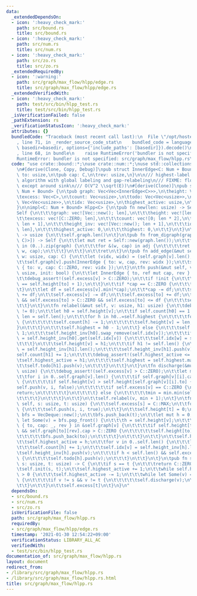 ```yaml
---
data:
  _extendedDependsOn:
  - icon: ':heavy_check_mark:'
    path: src/bound.rs
    title: src/bound.rs
  - icon: ':heavy_check_mark:'
    path: src/num.rs
    title: src/num.rs
  - icon: ':heavy_check_mark:'
    path: src/zo.rs
    title: src/zo.rs
  _extendedRequiredBy:
  - icon: ':warning:'
    path: src/graph/max_flow/hlpp/edge.rs
    title: src/graph/max_flow/hlpp/edge.rs
  _extendedVerifiedWith:
  - icon: ':heavy_check_mark:'
    path: test/src/bin/hlpp_test.rs
    title: test/src/bin/hlpp_test.rs
  _isVerificationFailed: false
  _pathExtension: rs
  _verificationStatusIcon: ':heavy_check_mark:'
  attributes: {}
  bundledCode: "Traceback (most recent call last):\n  File \"/opt/hostedtoolcache/Python/3.9.1/x64/lib/python3.9/site-packages/onlinejudge_verify/documentation/build.py\"\
    , line 71, in _render_source_code_stat\n    bundled_code = language.bundle(stat.path,\
    \ basedir=basedir, options={'include_paths': [basedir]}).decode()\n  File \"/opt/hostedtoolcache/Python/3.9.1/x64/lib/python3.9/site-packages/onlinejudge_verify/languages/user_defined.py\"\
    , line 68, in bundle\n    raise RuntimeError('bundler is not specified: {}'.format(path.as_posix()))\n\
    RuntimeError: bundler is not specified: src/graph/max_flow/hlpp.rs\n"
  code: "use crate::bound::*;\nuse crate::num::*;\nuse std::collections::VecDeque;\n\
    \n#[derive(Clone, Copy, Debug)]\npub struct InnerEdge<C: Num + Bound> {\n\tpub\
    \ to: usize,\n\tpub cap: C,\n\trev: usize,\n}\n\n/// highest-label preflow-push\
    \ algorithm with global labeling and gap-relabeling\n/// FIXME: flow may be invalid\
    \ except around sink\n/// O(V^2 \\sqrt(E))\n#[derive(Clone)]\npub struct Hlpp<C:\
    \ Num + Bound> {\n\tpub graph: Vec<Vec<InnerEdge<C>>>,\n\theight: Vec<usize>,\n\
    \texcess: Vec<C>,\n\tcount: Vec<usize>,\n\ttodo: Vec<Vec<usize>>,\n\theight_inv:\
    \ Vec<Vec<usize>>,\n\tidx: Vec<usize>,\n\thighest_active: usize,\n\thighest: usize,\n\
    }\n\nimpl<C: Num + Bound> Hlpp<C> {\n\tpub fn new(len: usize) -> Self {\n\t\t\
    Self {\n\t\t\tgraph: vec![Vec::new(); len],\n\t\t\theight: vec![len; len],\n\t\
    \t\texcess: vec![C::ZERO; len],\n\t\t\tcount: vec![0; len * 2],\n\t\t\ttodo: vec![Vec::new();\
    \ len + 1],\n\t\t\theight_inv: vec![Vec::new(); len + 1],\n\t\t\tidx: vec![!0;\
    \ len],\n\t\t\thighest_active: 0,\n\t\t\thighest: 0,\n\t\t}\n\t}\n\tpub fn len(&self)\
    \ -> usize {\n\t\tself.graph.len()\n\t}\n\tpub fn from_digraph(graph: &[Vec<(usize,\
    \ C)>]) -> Self {\n\t\tlet mut ret = Self::new(graph.len());\n\t\tfor (v, adj)\
    \ in (0..).zip(graph) {\n\t\t\tfor &(w, cap) in adj {\n\t\t\t\tret.add_edge(v,\
    \ w, cap);\n\t\t\t}\n\t\t}\n\t\tret\n\t}\n\tpub fn add_edge(&mut self, v: usize,\
    \ w: usize, cap: C) {\n\t\tlet (vidx, widx) = (self.graph[v].len(), self.graph[w].len());\n\
    \t\tself.graph[v].push(InnerEdge { to: w, cap, rev: widx });\n\t\tself.graph[w].push(InnerEdge\
    \ { to: v, cap: C::ZERO, rev: vidx });\n\t}\n\tfn push(&mut self, v: usize, idx:\
    \ usize, init: bool) {\n\t\tlet InnerEdge { to, ref mut cap, rev } = self.graph[v][idx];\n\
    \t\tdebug_assert!(self.excess[v] > C::ZERO);\n\t\tif !init {\n\t\t\tdebug_assert!(self.height[v]\
    \ == self.height[to] + 1);\n\t\t}\n\t\tif *cap == C::ZERO {\n\t\t\treturn;\n\t\
    \t}\n\t\tlet df = self.excess[v].min(*cap);\n\t\t*cap -= df;\n\t\tself.graph[to][rev].cap\
    \ += df;\n\t\tself.excess[v] -= df;\n\t\tself.excess[to] += df;\n\t\tif !init\
    \ && self.excess[to] > C::ZERO && self.excess[to] <= df {\n\t\t\tself.todo[self.height[to]].push(to);\n\
    \t\t}\n\t}\n\tfn relabel(&mut self, v: usize, h1: usize) {\n\t\tdebug_assert!(h1\
    \ != 0);\n\t\tlet h0 = self.height[v];\n\t\tif self.count[h0] == 1 {\n\t\t\tlet\
    \ len = self.len();\n\t\t\tfor h in h0..=self.highest {\n\t\t\t\tfor v in self.height_inv[h].drain(..)\
    \ {\n\t\t\t\t\tself.count[h] -= 1;\n\t\t\t\t\tself.height[v] = len;\n\t\t\t\t\
    }\n\t\t\t}\n\t\t\tself.highest = h0 - 1;\n\t\t} else {\n\t\t\tself.count[h0] -=\
    \ 1;\n\t\t\tself.height_inv[h0].swap_remove(self.idx[v]);\n\t\t\tif let Some(&w)\
    \ = self.height_inv[h0].get(self.idx[v]) {\n\t\t\t\tself.idx[w] = self.idx[v];\n\
    \t\t\t}\n\t\t\tself.height[v] = h1;\n\t\t\tif h1 != self.len() {\n\t\t\t\tself.idx[v]\
    \ = self.height_inv[h1].len();\n\t\t\t\tself.height_inv[h1].push(v);\n\t\t\t\t\
    self.count[h1] += 1;\n\t\t\t\tdebug_assert!(self.highest_active <= h1);\n\t\t\t\
    \tself.highest_active = h1;\n\t\t\t\tself.highest = self.highest.max(h1);\n\t\t\
    \t\tself.todo[h1].push(v);\n\t\t\t}\n\t\t}\n\t}\n\tfn discharge(&mut self, v:\
    \ usize) {\n\t\tdebug_assert!(self.excess[v] > C::ZERO);\n\t\tlet mut min = !0;\n\
    \t\tfor i in 0..self.graph[v].len() {\n\t\t\tif self.graph[v][i].cap > C::ZERO\
    \ {\n\t\t\t\tif self.height[v] > self.height[self.graph[v][i].to] {\n\t\t\t\t\t\
    self.push(v, i, false);\n\t\t\t\t\tif self.excess[v] == C::ZERO {\n\t\t\t\t\t\t\
    return;\n\t\t\t\t\t}\n\t\t\t\t} else {\n\t\t\t\t\tmin = min.min(self.height[v]);\n\
    \t\t\t\t}\n\t\t\t}\n\t\t}\n\t\tself.relabel(v, min + 1);\n\t}\n\tfn init(&mut\
    \ self, s: usize, t: usize) {\n\t\tself.excess[s] = C::MAX;\n\t\tfor i in 0..self.graph[s].len()\
    \ {\n\t\t\tself.push(s, i, true);\n\t\t}\n\t\tself.height[t] = 0;\n\t\tlet mut\
    \ bfs = VecDeque::new();\n\t\tbfs.push_back(t);\n\t\tlet mut h = 0;\n\t\twhile\
    \ let Some(v) = bfs.pop_front() {\n\t\t\th = self.height[v];\n\t\t\tfor &InnerEdge\
    \ { to, cap: _, rev } in &self.graph[v] {\n\t\t\t\tif self.height[to] == self.len()\
    \ && self.graph[to][rev].cap > C::ZERO {\n\t\t\t\t\tself.height[to] = h + 1;\n\
    \t\t\t\t\tbfs.push_back(to);\n\t\t\t\t}\n\t\t\t}\n\t\t}\n\t\tself.highest = h;\n\
    \t\tself.highest_active = h;\n\t\tfor v in 0..self.len() {\n\t\t\tlet h = self.height[v];\n\
    \t\t\tself.count[h] += 1;\n\t\t\tself.idx[v] = self.height_inv[h].len();\n\t\t\
    \tself.height_inv[h].push(v);\n\t\t\tif h < self.len() && self.excess[v] > C::ZERO\
    \ {\n\t\t\t\tself.todo[h].push(v);\n\t\t\t}\n\t\t}\n\t}\n\tpub fn solve(&mut self,\
    \ s: usize, t: usize) -> C {\n\t\tif s == t {\n\t\t\treturn C::ZERO;\n\t\t}\n\t\
    \tself.init(s, t);\n\t\tself.highest_active += 1;\n\t\twhile self.highest_active\
    \ > 0 {\n\t\t\tself.highest_active -= 1;\n\t\t\twhile let Some(v) = self.todo[self.highest_active].pop()\
    \ {\n\t\t\t\tif v != s && v != t {\n\t\t\t\t\tself.discharge(v);\n\t\t\t\t}\n\t\
    \t\t}\n\t\t}\n\t\tself.excess[t]\n\t}\n}\n"
  dependsOn:
  - src/bound.rs
  - src/num.rs
  - src/zo.rs
  isVerificationFile: false
  path: src/graph/max_flow/hlpp.rs
  requiredBy:
  - src/graph/max_flow/hlpp/edge.rs
  timestamp: '2021-01-30 12:54:22+09:00'
  verificationStatus: LIBRARY_ALL_AC
  verifiedWith:
  - test/src/bin/hlpp_test.rs
documentation_of: src/graph/max_flow/hlpp.rs
layout: document
redirect_from:
- /library/src/graph/max_flow/hlpp.rs
- /library/src/graph/max_flow/hlpp.rs.html
title: src/graph/max_flow/hlpp.rs
---
```

